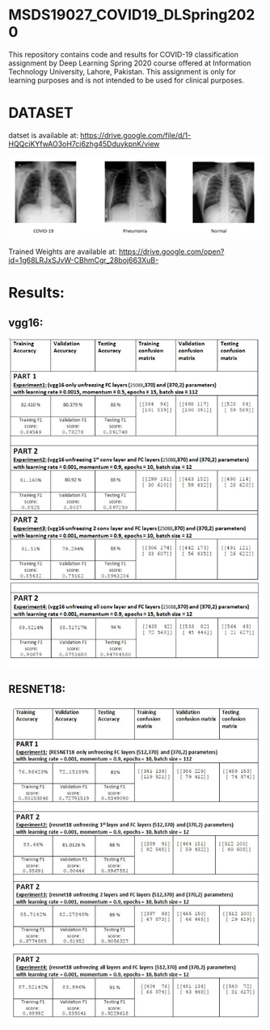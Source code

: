 # MSDS19027_COVID19_DLSpring2020
This repository contains code and results for COVID-19 classification assignment by Deep Learning Spring 2020 course offered at Information Technology University, Lahore, Pakistan. This assignment is only for learning purposes and is not intended to be used for clinical purposes.

# DATASET 
datset is available at: https://drive.google.com/file/d/1-HQQciKYfwAO3oH7ci6zhg45DduvkpnK/view

![GitHub Logo](https://github.com/irfanumar1994/MSDS19027_COVID19_DLSpring2020/blob/master/Results/data.JPG)

Trained Weights are available at: https://drive.google.com/open?id=1g68LRJxSJvW-CBhmCgr_28boj663XuB-

# Results: 
## vgg16:  
![GitHub Logo](https://github.com/irfanumar1994/MSDS19027_COVID19_DLSpring2020/blob/master/Results/vggreults.JPG)

## RESNET18:
![GitHub Logo](https://github.com/irfanumar1994/MSDS19027_COVID19_DLSpring2020/blob/master/Results/resnet18.JPG)
